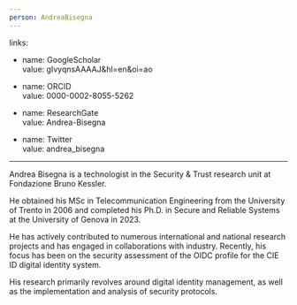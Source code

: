 ```yaml
---
person: AndreaBisegna
---
```

links:  
     
  - name: GoogleScholar         
    value: gIvyqnsAAAAJ&hl=en&oi=ao 
        
  - name: ORCID         
    value: 0000-0002-8055-5262
         
  - name: ResearchGate         
    value: Andrea-Bisegna
         
  - name: Twitter         
    value: andrea_bisegna
---
Andrea Bisegna is a technologist in the Security & Trust research unit at Fondazione Bruno Kessler.

He obtained his MSc in Telecommunication Engineering from the University of Trento in 2006 and completed his Ph.D. in Secure and Reliable Systems at the University of Genova in 2023.

He has actively contributed to numerous international and national research projects and has engaged in collaborations with industry. Recently, his focus has been on the security assessment of the OIDC profile for the CIE ID digital identity system.

His research primarily revolves around digital identity management, as well as the implementation and analysis of security protocols.
